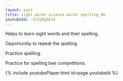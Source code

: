 ```yaml
---
layout: post
title: sight words science words spelling 86
youtubeId: -ZYIGRpOEs4
---
```

 
 
Helps to learn sight words and their spelling.

Opportunitiy to repeat the spelling. 

Practice spelling. 
 
Practice for spelling bee competitions. 
 
{% include youtubePlayer.html id=page.youtubeId %}
 
 
